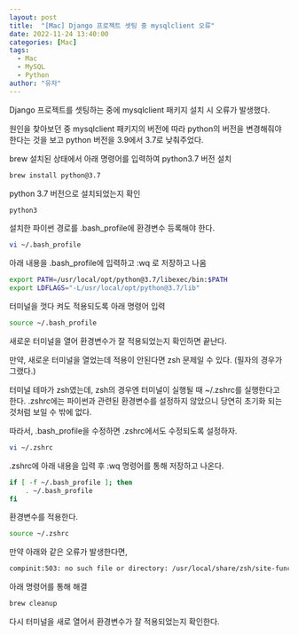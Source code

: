 ```yaml
---
layout: post
title:  "[Mac] Django 프로젝트 셋팅 중 mysqlclient 오류"
date: 2022-11-24 13:40:00
categories: [Mac]
tags:
  - Mac
  - MySQL
  - Python
author: "유자"
---
```


Django 프로젝트를 셋팅하는 중에 mysqlclient 패키지 설치 시 오류가 발생했다.

원인을 찾아보던 중 mysqlclient 패키지의 버전에 따라 python의 버전을 변경해줘야 한다는 것을 보고 python 버전을 3.9에서 3.7로 낮춰주었다.

brew 설치된 상태에서 아래 명령어를 입력하여 python3.7 버전 설치

```bash
brew install python@3.7
```

python 3.7 버전으로 설치되었는지 확인

```bash
python3
```

설치한 파이썬 경로를 .bash_profile에 환경변수 등록해야 한다.

```bash
vi ~/.bash_profile
```

아래 내용을 .bash_profile에 입력하고 :wq 로 저장하고 나옴

```bash
export PATH=/usr/local/opt/python@3.7/libexec/bin:$PATH
export LDFLAGS="-L/usr/local/opt/python@3.7/lib"
```

터미널을 껏다 켜도 적용되도록 아래 명령어 입력

```bash
source ~/.bash_profile
```

새로운 터미널을 열어 환경변수가 잘 적용되었는지 확인하면 끝난다.

만약, 새로운 터미널을 열었는데 적용이 안된다면 zsh 문제일 수 있다. (필자의 경우가 그랬다.)

터미널 테마가 zsh였는데, zsh의 경우엔 터미널이 실행될 때 ~/.zshrc를 실행한다고 한다. .zshrc에는 파이썬과 관련된 환경변수를 설정하지 않았으니 당연히 초기화 되는 것처럼 보일 수 밖에 없다.

따라서, .bash_profile을 수정하면 .zshrc에서도 수정되도록 설정하자.

```bash
vi ~/.zshrc
```

.zshrc에 아래 내용을 입력 후 :wq 명령어를 통해 저장하고 나온다.

```bash
if [ -f ~/.bash_profile ]; then
	. ~/.bash_profile
fi
```

환경변수를 적용한다.

```bash
source ~/.zshrc
```

만약 아래와 같은 오류가 발생한다면,

```bash
compinit:503: no such file or directory: /usr/local/share/zsh/site-functions/_brew_services
```

아래 명령어를 통해 해결

```bash
brew cleanup
```

다시 터미널을 새로 열어서 환경변수가 잘 적용되었는지 확인한다.
